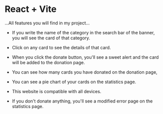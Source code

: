 # React + Vite

...All features you will find in my project...


- If you write the name of the category in the search bar of the banner, you will see the card of that category.

- Click on any card to see the details of that card.

- When you click the donate button, you'll see a sweet alert and the card will be added to the donation page.

- You can see how many cards you have donated on the donation page,

- You can see a pie chart of your cards on the statistics page.

- This website is compatible with all devices.

- If you don't donate anything, you'll see a modified error page on the statistics page.
